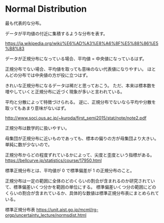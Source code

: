 # Normal Distribution

最も代表的な分布。

データが平均値の付近に集積するような分布を表す。

https://ja.wikipedia.org/wiki/%E6%AD%A3%E8%A6%8F%E5%88%86%E5%B8%83

データが正規分布になっている場合、平均値 = 中央値になっているはず。

正規分布でない場合、平均値を取っても意味のない代表値になりやすい。
ほとんどの分布では中央値の方が役に立つはず。

きれいな正規分布になるデータは稀だと思っておこう。
ただ、本来は標本数を増やしていくと正規分布に近づく現象が多いと言われている。

平均と分散によって特徴づけられる。
逆に、正規分布でないなら平均や分散を取ってもあまり意味がないはず。

http://www.soci.ous.ac.jp/~kuroda/first_semi2015/stat/note/note2.pdf

正規分布は数学的に扱いやすい。

母集団が正規分布に近いものであっても、標本の偏りの方が母集団より大きい。単純に数が少ないので。

正規分布からどの程度ずれているかによって、尖度と歪度という指標がある。
https://bellcurve.jp/statistics/course/17950.html

標準正規分布とは、平均値が 0 で標準偏差が 1 の正規分布のこと。

正規分布は一定の範囲に全体のどのくらいの割合が含まれるのか研究されていて、標準偏差いくつ分かを範囲の単位にする。
標準偏差いくつ分の範囲にどのくらいの割合が含まれているか、具体的な数値は標準正規分布表にまとめられている。

標準正規分布表
https://unit.aist.go.jp/mcml/rg-orgp/uncertainty_lecture/normsdist.html
